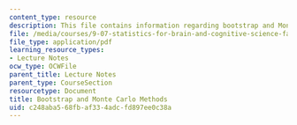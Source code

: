 ```yaml
---
content_type: resource
description: This file contains information regarding bootstrap and Monte Carlo Methods.
file: /media/courses/9-07-statistics-for-brain-and-cognitive-science-fall-2016/c248aba568fbaf334adcfd897ee0c38a_MIT9_07F16_lec11.pdf
file_type: application/pdf
learning_resource_types:
- Lecture Notes
ocw_type: OCWFile
parent_title: Lecture Notes
parent_type: CourseSection
resourcetype: Document
title: Bootstrap and Monte Carlo Methods
uid: c248aba5-68fb-af33-4adc-fd897ee0c38a
---
```


